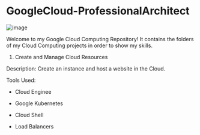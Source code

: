 # GoogleCloud-ProfessionalArchitect


![image](https://github.com/moniquecardoso25/GoogleCloud-ProfessionalArchitect/assets/140358716/66e1b826-30ab-49d8-875a-f03858bb2c7e)


Welcome to my Google Cloud Computing Repository! It contains the folders of my Cloud Computing projects in order to show my skills.

1. Create and Manage Cloud Resources

Description: Create an instance and host a website in the Cloud.

Tools Used:

- Cloud Enginee

- Google Kubernetes

- Cloud Shell

- Load Balancers 

  
